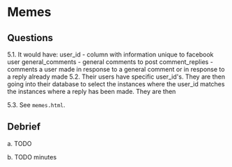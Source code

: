 # Memes

## Questions

5.1. It would have:
            user_id - column with information unique to facebook user
            general_comments - general comments to post
            comment_replies - comments a user made in response to a general comment or in response to a reply already made
5.2. Their users have specific user_id's.
     They are then going into their database to select the instances where the user_id matches the instances where a reply has been made.
     They are then

5.3. See `memes.html`.

## Debrief

a. TODO

b. TODO minutes
